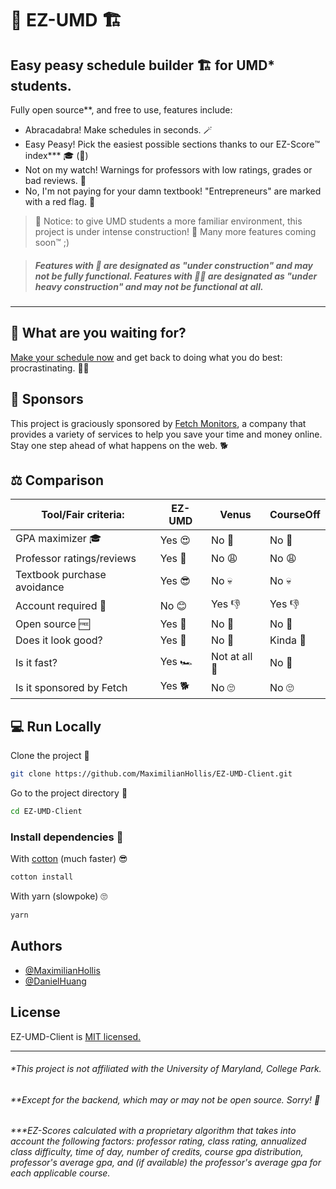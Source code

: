 # 📅 EZ-UMD 🏗️

## Easy peasy schedule builder 🏗️ for UMD* students.
Fully open source**, and free to use, features include:
* Abracadabra! Make schedules in seconds. 🪄
* Easy Peasy! Pick the easiest possible sections thanks to our EZ-Score™️ index*** 🎓 (🚧)
* Not on my watch! Warnings for professors with low ratings, grades or bad reviews. 🚫
* No, I'm not paying for your damn textbook! "Entrepreneurs" are marked with a red flag. 🖕





> 🚧 Notice: to give UMD students a more familiar environment, this project is under intense construction! 👷 Many more features coming soon™️ ;)


> ##### Features with 🚧 are designated as "under construction" and may not be fully functional. Features with 🚧🚧 are designated as "under heavy construction" and may not be functional at all. 

---

## 🧐 What are you waiting for? 
[Make your schedule now](https://ezumd.fetchmonitors.com) and get back to doing what you do best: procrastinating. 🤷‍♀️

## 🤩 Sponsors
This project is graciously sponsored by [Fetch Monitors](https://fetchmonitors.com), a company that provides a variety of services to help you save your time and money online. Stay one step ahead of what happens on the web. 🐕

## ⚖ Comparison

| Tool/Fair criteria:    			| EZ-UMD        |  Venus       |  CourseOff   |
| -----------    							| ------------- | ------------ | ------------ |
| GPA maximizer 🎓 						| Yes 😍        | No 😬        |  No 😬       |
| Professor ratings/reviews   | Yes 🤩        | No 😩        |  No 😩       |
| Textbook purchase avoidance | Yes 😎        | No 💀        |  No 💀       |
| Account required 🧾         | No  😊        | Yes 👎       |  Yes 👎      |
| Open source 🆓              | Yes 🥰        | No 🙁        |  No 🙁       |
| Does it look good?       	  | Yes 🤩        | No 🤢        |  Kinda 🫤    |
| Is it fast?          				| Yes 🏎️        | Not at all 🐌|  No 🐢       |
| Is it sponsored by Fetch    | Yes 🐕        | No 🙄        |  No 🙄       |



## 💻 Run Locally 

Clone the project  💾

```bash
git clone https://github.com/MaximilianHollis/EZ-UMD-Client.git
```

Go to the project directory 🚶

```bash
cd EZ-UMD-Client
```

### Install dependencies 🚚

With [cotton](https://cotton.js.org/) (much faster) 😎

```bash
cotton install
```

With yarn (slowpoke) 🙄

```bash
yarn
```



## Authors

- [@MaximilianHollis](https://github.com/MaximilianHollis)
- [@DanielHuang](https://github.com/DanielHuang)


## License

EZ-UMD-Client is [MIT licensed.](https://choosealicense.com/licenses/mit/)

---
###### *This project is not affiliated with the University of Maryland, College Park.

###### **Except for the backend, which may or may not be open source. Sorry! 🙏
###### ***EZ-Scores calculated with a proprietary algorithm that takes into account the following factors: professor rating, class rating, annualized class difficulty, time of day, number of credits, course gpa distribution, professor's average gpa, and (if available) the professor's average gpa for each applicable course.
